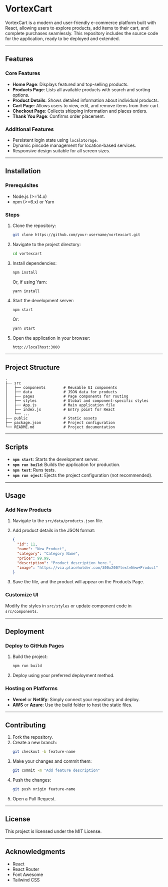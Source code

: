 # VortexCart

VortexCart is a modern and user-friendly e-commerce platform built with React, allowing users to explore products, add items to their cart, and complete purchases seamlessly. This repository includes the source code for the application, ready to be deployed and extended.

---

## Features

### **Core Features**

- **Home Page**: Displays featured and top-selling products.
- **Products Page**: Lists all available products with search and sorting options.
- **Product Details**: Shows detailed information about individual products.
- **Cart Page**: Allows users to view, edit, and remove items from their cart.
- **Checkout Page**: Collects shipping information and places orders.
- **Thank You Page**: Confirms order placement.

### **Additional Features**

- Persistent login state using `localStorage`.
- Dynamic pincode management for location-based services.
- Responsive design suitable for all screen sizes.

---

## Installation

### Prerequisites

- Node.js (>=14.x)
- npm (>=6.x) or Yarn

### Steps

1. Clone the repository:

   ```bash
   git clone https://github.com/your-username/vortexcart.git
   ```

2. Navigate to the project directory:

   ```bash
   cd vortexcart
   ```

3. Install dependencies:

   ```bash
   npm install
   ```

   Or, if using Yarn:

   ```bash
   yarn install
   ```

4. Start the development server:

   ```bash
   npm start
   ```

   Or:

   ```bash
   yarn start
   ```

5. Open the application in your browser:
   ```
   http://localhost:3000
   ```

---

## Project Structure

```
.
├── src
│   ├── components        # Reusable UI components
│   ├── data              # JSON data for products
│   ├── pages             # Page components for routing
│   ├── styles            # Global and component-specific styles
│   ├── App.js            # Main application file
│   ├── index.js          # Entry point for React
│   └── ...
├── public                # Static assets
├── package.json          # Project configuration
└── README.md             # Project documentation
```

---

## Scripts

- **`npm start`**: Starts the development server.
- **`npm run build`**: Builds the application for production.
- **`npm test`**: Runs tests.
- **`npm run eject`**: Ejects the project configuration (not recommended).

---

## Usage

### Add New Products

1. Navigate to the `src/data/products.json` file.
2. Add product details in the JSON format:

   ```json
   {
     "id": 11,
     "name": "New Product",
     "category": "Category Name",
     "price": 99.99,
     "description": "Product description here.",
     "image": "https://via.placeholder.com/300x200?text=New+Product"
   }
   ```

3. Save the file, and the product will appear on the Products Page.

### Customize UI

Modify the styles in `src/styles` or update component code in `src/components`.

---

## Deployment

### Deploy to GitHub Pages

1. Build the project:

   ```bash
   npm run build
   ```

2. Deploy using your preferred deployment method.

### Hosting on Platforms

- **Vercel** or **Netlify**: Simply connect your repository and deploy.
- **AWS** or **Azure**: Use the build folder to host the static files.

---

## Contributing

1. Fork the repository.
2. Create a new branch:
   ```bash
   git checkout -b feature-name
   ```
3. Make your changes and commit them:
   ```bash
   git commit -m "Add feature description"
   ```
4. Push the changes:
   ```bash
   git push origin feature-name
   ```
5. Open a Pull Request.

---

## License

This project is licensed under the MIT License.

---

## Acknowledgments

- React
- React Router
- Font Awesome
- Tailwind CSS
